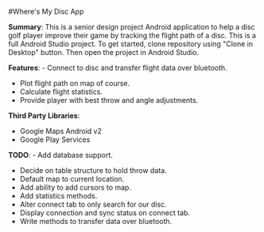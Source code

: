 #Where's My Disc App

**Summary**: This is a senior design project Android application to help a disc golf player improve their game by tracking the flight path of a disc. This is a full Android Studio project. To get started, clone repository using "Clone in Desktop" button. Then open the project in Android Studio.

**Features**: - Connect to disc and transfer flight data over bluetooth. 
- Plot flight path on map of course. 
- Calculate flight statistics. 
- Provide player with best throw and angle adjustments.

**Third Party Libraries**: 
- Google Maps Android v2
- Google Play Services

**TODO**: - Add database support.
- Decide on table structure to hold throw data.
- Default map to current location.
- Add ability to add cursors to map.
- Add statistics methods.
- Alter connect tab to only search for our disc.
- Display connection and sync status on connect tab.
- Write methods to transfer data over bluetooth.



